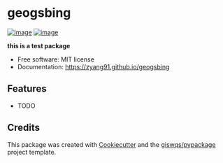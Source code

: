 # geogsbing


[![image](https://img.shields.io/pypi/v/geogsbing.svg)](https://pypi.python.org/pypi/geogsbing)
[![image](https://img.shields.io/conda/vn/conda-forge/geogsbing.svg)](https://anaconda.org/conda-forge/geogsbing)


**this is a test package**


-   Free software: MIT license
-   Documentation: https://zyang91.github.io/geogsbing
    

## Features

-   TODO

## Credits

This package was created with [Cookiecutter](https://github.com/cookiecutter/cookiecutter) and the [giswqs/pypackage](https://github.com/giswqs/pypackage) project template.
